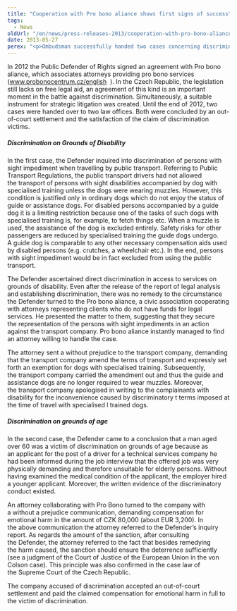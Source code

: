 ```yaml
---
title: "Cooperation with Pro bono aliance shows first signs of success"
tags:
  - News
oldUrl: "/en/news/press-releases-2013/cooperation-with-pro-bono-aliance-shows-first-signs-of-success/"
date: 2013-05-27
perex: "<p>Ombudsman successfully handed two cases concerning discrimination to attorneys providing pro bono services. Both were concluded by an out-of-court settlement and the satisfaction of the claim of discrimination victims.</p>"
---
```


<!-- imported from the old website -->

<p>In 2012 the Public Defender of Rights signed an agreement with Pro bono aliance, which associates attorneys providing pro bono services (<a title="Opening in a new window" href="http://www.probonocentrum.cz/english" class="-" target="_blank">www.probonocentrum.cz/english</a> <img alt="" src="https://www.ochrance.cz/typo3/ext/od_linkdesc/icons/external.gif" class="od_linkdesc_icon_external" /> <img src="https://www.ochrance.cz/typo3/ext/od_linkdesc/icons/external.gif" class="od_linkdesc_icon_external" alt="" />). In the Czech Republic, the legislation still lacks on free legal aid, an agreement of this kind is an important moment in the battle against discrimination. Simultaneously, a suitable instrument for strategic litigation was created. Until the end of 2012, two cases were handed over to two law offices. Both were concluded by an out-of-court settlement and the satisfaction of the claim of discrimination victims. </p><h5>Discrimination on Grounds of Disability </h5><p>In the first case, the Defender inquired into discrimination of persons with sight impediment when travelling by public transport. Referring to Public Transport Regulations, the public transport drivers had not allowed the transport of persons with sight disabilities accompanied by dog with specialised training unless the dogs were wearing muzzles. However, this condition is justified only in ordinary dogs which do not enjoy the status of guide or assistance dogs. For disabled persons accompanied by a guide dog it is a limiting restriction because one of the tasks of such dogs with specialised training is, for example, to fetch things etc. When a muzzle is used, the assistance of the dog is excluded entirely. Safety risks for other passengers are reduced by specialised training the guide dogs undergo. A guide dog is comparable to any other necessary compensation aids used by disabled persons (e.g. crutches, a wheelchair etc.). In the end, persons with sight impediment would be in fact excluded from using the public transport. </p><p>The Defender ascertained direct discrimination in access to services on grounds of disability. Even after the release of the report of legal analysis and establishing discrimination, there was no remedy to the circumstance the Defender turned to the Pro bono aliance, a civic association cooperating with attorneys representing clients who do not have funds for legal services. He presented the matter to them, suggesting that they secure the representation of the persons with sight impediments in an action against the transport company. Pro bono aliance instantly managed to find an attorney willing to handle the case. </p><p>The attorney sent a without prejudice to the transport company, demanding that the transport company amend the terms of transport and expressly set forth an exemption for dogs with specialised training. Subsequently, the transport company carried the amendment out and thus the guide and assistance dogs are no longer required to wear muzzles. Moreover, the transport company apologised in writing to the complainants with disability for the inconvenience caused by discriminatory t terms imposed at the time of travel with specialised l trained dogs.</p><h5>Discrimination on grounds of age </h5><p>In the second case, the Defender came to a conclusion that a man aged over 60 was a victim of discrimination on grounds of age because as an applicant for the post of a driver for a technical services company he had been informed during the job interview that the offered job was very physically demanding and therefore unsuitable for elderly persons. Without having examined the medical condition of the applicant, the employer hired a younger applicant. Moreover, the written evidence of the discriminatory conduct existed. </p><p>An attorney collaborating with Pro Bono turned to the company with a without a prejudice communication, demanding compensation for emotional harm in the amount of CZK 80,000 (about EUR 3,200). In the above communication the attorney referred to the Defender’s inquiry report. As regards the amount of the sanction, after consulting the Defender, the attorney referred to the fact that besides remedying the harm caused, the sanction should ensure the deterrence sufficiently (see a judgment of the Court of Justice of the European Union in the von Colson case). This principle was also confirmed in the case law of the Supreme Court of the Czech Republic. </p><p>The company accused of discrimination accepted an out-of-court settlement and paid the claimed compensation for emotional harm in full to the victim of discrimination.</p>
